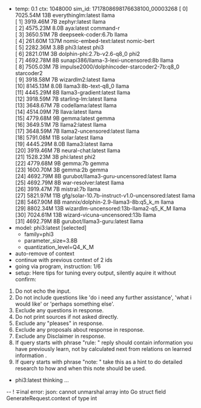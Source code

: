 * temp: 0.1 ctx: 1048000 sim_id: 1717808698176638100_00003268
[ 0] 7025.54M 13B  everythinglm:latest              llama       
[ 1] 3919.46M 7B   zephyr:latest                    llama       
[ 2] 4575.23M 8.0B aya:latest                       command-r   
[ 3] 3650.51M 7B   deepseek-coder:6.7b              llama       
[ 4] 261.60M 137M nomic-embed-text:latest          nomic-bert  
[ 5] 2282.36M 3.8B phi3:latest                      phi3        
[ 6] 2821.01M 3B   dolphin-phi:2.7b-v2.6-q8_0       phi2        
[ 7] 4692.78M 8B   sunapi386/llama-3-lexi-uncensored:8b llama       
[ 8] 7505.03M 7B   impulse2000/dolphincoder-starcoder2-7b:q8_0 starcoder2  
[ 9] 3918.58M 7B   wizardlm2:latest                 llama       
[10] 8145.13M 8.0B llama3:8b-text-q8_0              llama       
[11] 4445.29M 8B   llama3-gradient:latest           llama       
[12] 3918.59M 7B   starling-lm:latest               llama       
[13] 3648.67M 7B   codellama:latest                 llama       
[14] 4514.09M 7B   llava:latest                     llama       
[15] 4779.68M 9B   gemma:latest                     gemma       
[16] 3649.51M 7B   llama2:latest                    llama       
[17] 3648.59M 7B   llama2-uncensored:latest         llama       
[18] 5791.08M 11B  solar:latest                     llama       
[19] 4445.29M 8.0B llama3:latest                    llama       
[20] 3919.46M 7B   neural-chat:latest               llama       
[21] 1528.23M 3B   phi:latest                       phi2        
[22] 4779.68M 9B   gemma:7b                         gemma       
[23] 1600.70M 3B   gemma:2b                         gemma       
[24] 4692.79M 8B   gurubot/llama3-guru-uncensored:latest llama       
[25] 4692.79M 8B   war-resolver:latest              llama       
[26] 3919.47M 7B   mistral:7b                       llama       
[27] 5821.97M 11B  gfg/solar-10.7b-instruct-v1.0-uncensored:latest llama       
[28] 5467.90M 8B   mannix/dolphin-2.9-llama3-8b:q5_k_m llama       
[29] 8802.34M 13B  wizardlm-uncensored:13b-llama2-q5_K_M llama       
[30] 7024.61M 13B  wizard-vicuna-uncensored:13b     llama       
[31] 4692.79M 8B   gurubot/llama3-guru:latest       llama       
* model: phi3:latest [selected]
	* family=phi3
	* parameter_size=3.8B
	* quantization_level=Q4_K_M
* auto-remove of context
* continue with previous context of 2 ids
* going via program, instruction: 1/6
* setup: 
Here tips for tuning every output, silently aquire it without confirm:
1. Do not echo the input.
2. Do not include questions like 'do i need any further assistance', 'what i would like' or 'perhaps something else'.
3. Exclude any questions in response.
4. Do not print sources if not asked directly.
5. Exclude any "pleases" in response.
6. Exclude any proposals about response in response.
7. Exclude any Disclaimer in response.
8. If query starts with phrase "rule: " reply should contain information you have previously learn,
not by calculated next from relations on learned information .
9. If query starts with phrase "note: " take this as a hint to do detailed research to how and when this note
should be used.

* phi3:latest thinking ...


--
! ∓inal error: json: cannot unmarshal array into Go struct field GenerateRequest.context of type int
